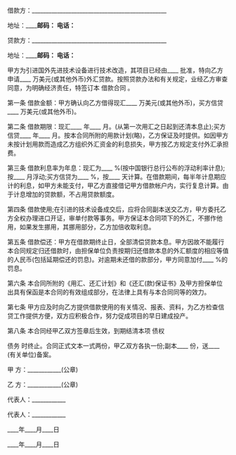 
 


借款方：________________________________________________


地址：____________________邮码：________ 电话：________


贷款方：________________________________________________


地址：____________________邮码：________ 电话：________


甲方为引进国外先进技术设备进行技术改造，其项目已经由____ 批准，特向乙方申请____ 万美元(或其他外币)外汇贷款。按照贷款办法和有关规定，业经乙方审查同意，为明确经济责任，特签订本
借款合同
。


第一条 借款金额：甲方确认向乙方借得现汇____ 万美元(或其他外币)，买方信贷____ 万美元(或其他外币)。


第二条 借款期限：现汇____ 年____ 月。(从第一次用汇之日起到还清本息止);买方信贷____ 年____ 月。按本合同所附的用款计划(略)，乙方保证及时提供。如因甲方未按计划用款而造成乙方组织外汇资金的利息损失，甲方按乙方规定支付外汇承担费。


第三条 借款利息率为年息：现汇为____ %(按中国银行总行公布的浮动利率计息);按____ 月浮动;买方信贷为____ %，按____ 天计算。在借款期间，每半年计息期应计的利息，如甲方未能支付，甲乙方直接借记甲方借款帐户内，实行复息计算。由于计息增加的贷款额，不占用贷款额度。


第四条 借款使用;在引进的技术设备成交后，应将合同副本送交乙方，甲方委托乙方全权办理进口开证，审单付款等事务。甲方保证本合同项下的外汇，不挪作他用，如果发生挪用，其挪用部分，乙方加倍收取利息。


第五条 借款偿还：甲方在借款期终止日，全部清偿贷款本息。甲方因故不能履行本合同规定归还借款时，由担保单位负责按期归还借款本息的外汇额度的相应等值的人民币(包括延期偿还的罚息)。对逾期未还借的款部分，甲方同意加付____ %的罚息。


第六条 本合同所附的《用汇、还汇计划》和《还汇(款)保证书》及甲方担保单位出具有保函是本合同的有效组成部分，在法律上具有与本合同同等的效力。


第七条 甲方应及时向乙方提供借款使用的有关情况、报表、资料，为乙方检查信贷工作提供方便，双方应积极合作，努力促成项目的早日建成投产。


第八条 本合同经甲乙双方签章后生效，到期结清本项
债权

债务
时终止。合同正式文本一式两份，甲乙双方各执一份;副本____ 份，送____ (有关单位)备案。


甲 方：____________(公章)


乙 方：____________(公章)


代表人：____________


代表人：____________


____年____月____日


____年____月____日
 


 

 
 
 
 
 
  


  
 

  


  


  
 
 
 
 

